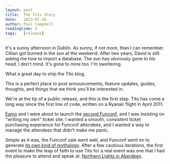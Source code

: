 ```yaml
---
layout: post
title:  The Tito Story
date:   2013-07-10
author: Paul Campbell
readingtime: 3
tags:   [release]
---
```


It's a sunny afternoon in Dublin. As sunny, if not more, than I can remember. Cillian got burned in the sun at the weekend. After two years, David is still asking me how to import a database. The sun has obviously gone to his head. I don't mind. It's gone to mine too. I'm sweltering.

What a great day to ship the Tito blog.

This is a perfect place to post announcements, feature updates, guides, thoughts, and things that we think you'll be interested in.

We're at the tip of a public release, and this is the first step. Tito has come a long way since the first line of code, written on a Ryanair flight in April 2011.

[Eamo](http://twitter.com/eamonleonard) and I were about to launch the [second Funconf](http://2011.funconf.com), and I was insisting on "writing my own" ticket site. I wanted a smooth, consistent ticket purchasing experience for Funconf attendees, and I wanted a way to manage the attendees that didn't make me panic.

Simple as it was, the Funconf sale went well, and Funconf went on to generate [its own kind of mythology](http://freelancing-gods.com/posts/funconf). After a few cautious iterations, the first event to make the leap of faith to use Tito for a real event was one that I had the pleasure to attend and speak at: [Northern Lights in Aberdeen](http://northern-lights.herokuapp.com/).

